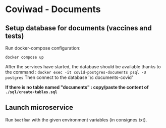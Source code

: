 # Coviwad - Documents

## Setup database for documents (vaccines and tests)

Run docker-compose configuration:

`docker compose up`

After the services have started, the database should be available thanks to the command : `docker exec -it covid-postgres-documents psql -U postgres`
Then connect to the database '\c documents-covid'

**If there is no table named "documents" : copy/paste the content of `./sql/create-tables.sql`**

## Launch microservice

Run `bootRun` with the given environment variables (in consignes.txt).
